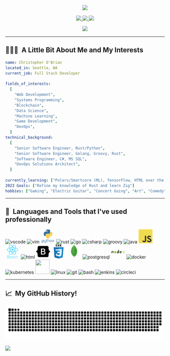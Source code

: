 <p align="center">
<img src="https://capsule-render.vercel.app/api?type=wave&color=gradient&height=200&section=header&text=Hi,%20I'm%20Chris.&fontSize=70&animation=fadeIn" />
</p>


<p align="center">
<a href="https://www.linkedin.com/in/chris-o-brian-487ab532/">
  <img height="50" src="https://user-images.githubusercontent.com/46517096/166973395-19676cd8-f8ec-4abf-83ff-da8243505b82.png"/>
</a>
<a href="https://mobiletread.medium.com/">
  <img height="50" src="https://user-images.githubusercontent.com/46517096/166973962-d05d145a-b6a0-4643-bd3d-5ac845679367.png"/>
</a>
<a href="https://twitter.com/ArdusJax">
  <img height="50" src="https://user-images.githubusercontent.com/46517096/166974271-91dfa250-d70b-4cb9-8707-f1bda1b708c3.png"/>
</a>
</p>

<p align="center">
  <img src= "https://media.giphy.com/media/13AN8X7jBIm15m/giphy.gif">
</p>

---

<h2> 👨🏻‍💻 &nbsp;A Little Bit About Me and My Interests</h2>

```yaml
name: Christopher O'Brian
located_in: Seattle, WA
current_job: Full Stack Developer

fields_of_interests:
  [
    "Web Development",
    "Systems Programming",
    "Blockchain",
    "Data Science",
    "Machine Learning",
    "Game Development",
    "DevOps",
  ]
technical_background:
  [
    "Senior Software Engineer, Rust/Python",
    "Senior Software Engineer, Golang, Groovy, Rust",
    "Software Engineer, C#, MS SQL",
    "DevOps Solutions Architect",
  ]
  
currently_learning: ["Polars/Smartcore (ML), TensorFlow, HTML over the wire"]
2023 Goals: ["Refine my knowledge of Rust and learn Zig"]
hobbies: ["Gaming", "Electric Guitar", "Concert Going", "Art", "Comedy"]
```
  
---  
  
<h2> 🚀 &nbsp;Languages and Tools that I've used professionally</h2>
<p align="left">
<img src="https://cdn.jsdelivr.net/gh/devicons/devicon/icons/vscode/vscode-original.svg" alt="vscode" width="45" height="45"/>
<img src="https://cdn.jsdelivr.net/gh/devicons/devicon/icons/vim/vim-original.svg" alt="vim" width="45" height="45"/>
<img src="https://raw.githubusercontent.com/devicons/devicon/master/icons/python/python-original-wordmark.svg" alt="python" width="45" height="45" />
<img src="https://cdn.jsdelivr.net/gh/devicons/devicon/icons/rust/rust-plain.svg" alt="rust" width="45" height="45"/>   
<img src="https://cdn.jsdelivr.net/gh/devicons/devicon/icons/go/go-original.svg" alt="go" width="45" height="45"/>
<img src="https://cdn.jsdelivr.net/gh/devicons/devicon/icons/csharp/csharp-original.svg" alt="csharp" width="45" height="45"/>   
<img src="https://cdn.jsdelivr.net/gh/devicons/devicon/icons/groovy/groovy-original.svg" alt="groovy" width="45" height="45"/>   
<img src="https://cdn.jsdelivr.net/gh/devicons/devicon/icons/java/java-original-wordmark.svg" alt="java" width="45" height="45"/>   
<img src="https://raw.githubusercontent.com/devicons/devicon/master/icons/javascript/javascript-original.svg" alt="javascript" width="45" height="45" />
<img src="https://raw.githubusercontent.com/devicons/devicon/master/icons/react/react-original-wordmark.svg" alt="react" width="45" height="45" />
<img src="https://cdn.jsdelivr.net/gh/devicons/devicon/icons/html5/html5-original.svg" alt="html" width="45" height="45"/>
<img src="https://raw.githubusercontent.com/devicons/devicon/master/icons/bootstrap/bootstrap-plain.svg" alt="bootstrap" width="45" height="45" />
<img src="https://raw.githubusercontent.com/devicons/devicon/master/icons/css3/css3-original-wordmark.svg" alt="css3" width="45" height="45" />
<img src="https://raw.githubusercontent.com/devicons/devicon/master/icons/mongodb/mongodb-original.svg" alt="mongodb" width="45" height="45" />
<img src="https://cdn.jsdelivr.net/gh/devicons/devicon/icons/postgresql/postgresql-original-wordmark.svg" alt="postgresql" width="45" height="45" />
<img src="https://raw.githubusercontent.com/devicons/devicon/master/icons/nodejs/nodejs-original-wordmark.svg" alt="nodejs" width="45" height="45" />
<img src="https://cdn.jsdelivr.net/gh/devicons/devicon/icons/docker/docker-original.svg" alt="docker" width="45" height="45"/>
<img src="https://cdn.jsdelivr.net/gh/devicons/devicon/icons/kubernetes/kubernetes-plain.svg" alt="kubernetes" width="45" height="45"/>
<img src="https://cdn.jsdelivr.net/gh/devicons/devicon/icons/amazonwebservices/amazonwebservices-plain-wordmark.svg" width="45" height="45"/>
<img src="https://cdn.jsdelivr.net/gh/devicons/devicon/icons/linux/linux-original.svg" alt="linux" width="45" height="45"/>       
<img src="https://cdn.jsdelivr.net/gh/devicons/devicon/icons/git/git-original.svg" alt="git" width="45" height="45"/>
<img src="https://cdn.jsdelivr.net/gh/devicons/devicon/icons/bash/bash-original.svg" alt="bash" width="45" height="45"/>
<img src="https://cdn.jsdelivr.net/gh/devicons/devicon/icons/jenkins/jenkins-original.svg" alt="jenkins" width="45" height="45"/>   
<img src="https://cdn.jsdelivr.net/gh/devicons/devicon/icons/circleci/circleci-plain-wordmark.svg" alt="circleci" width="45" height="45"/>   
</p>

---

<h2> 📈 &nbsp;My GitHub History!</h2>

![Snake animation](https://github.com/ArdusJax/ArdusJax/blob/output/github-contribution-grid-snake.svg)
  
<p align="left">
  <img src="https://capsule-render.vercel.app/api?type=waving&color=gradient&height=100&section=footer"/>
</p>